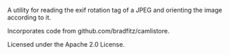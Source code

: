 A utility for reading the exif rotation tag of a JPEG and orienting the image according to it.

Incorporates code from github.com/bradfitz/camlistore.

Licensed under the Apache 2.0 License.
